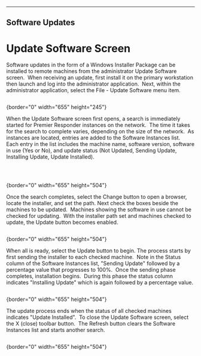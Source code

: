   ----------------------
  **Software Updates**
  ----------------------

# Update Software Screen

Software updates in the form of a Windows Installer Package can be
installed to remote machines from the administrator Update Software
screen.  When receiving an update, first install it on the primary
workstation then launch and log into the administrator application. 
Next, within the administrator application, select the File - Update
Software menu item.

<figure><img src=".gitbook/assets/Installing Software Updates_files/image001.png" alt=""><figcaption></figcaption></figure>{border="0"
width="655" height="245"}

When the Update Software screen first opens, a search is immediately
started for Premier Responder instances on the network.  The time it
takes for the search to complete varies, depending on the size of the
network.  As instances are located, entries are added to the Software
Instances list.  Each entry in the list includes the machine name,
software version, software in use (Yes or No), and update status (Not
Updated, Sending Update, Installing Update, Update Installed).

 <figure><img src=".gitbook/assets/Installing Software Updates_files/image002.png" alt=""><figcaption></figcaption></figure>{border="0"
width="655" height="504"}

Once the search completes, select the Change button to open a browser,
locate the installer, and set the path. Next check the boxes beside the
machines to be updated.  Machines showing the software in use cannot be
checked for updating.  With the installer path set and machines checked
to update, the Update button becomes enabled.

<figure><img src=".gitbook/assets/Installing Software Updates_files/image003.png" alt=""><figcaption></figcaption></figure>{border="0"
width="655" height="504"}

When all is ready, select the Update button to begin. The process starts
by first sending the installer to each checked machine.  Note in the
Status column of the Software Instances list, \"Sending Update\"
followed by a percentage value that progresses to 100%.  Once the
sending phase completes, installation begins.  During this phase the
status column indicates \"Installing Update\" which is again followed by
a percentage value.

<figure><img src=".gitbook/assets/Installing Software Updates_files/image004.png" alt=""><figcaption></figcaption></figure>{border="0"
width="655" height="504"}

The update process ends when the status of all checked machines
indicates \"Update Installed\".  To close the Update Software screen,
select the X (close) toolbar button.  The Refresh button clears the
Software Instances list and starts another search.

<figure><img src=".gitbook/assets/Installing Software Updates_files/image005.png" alt=""><figcaption></figcaption></figure>{border="0"
width="655" height="504"}
